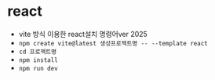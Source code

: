 # react
* vite 방식 이용한 react설치 명령어ver 2025
* `npm create vite@latest 생성프로젝트명 -- --template react`
* `cd 프로젝트명`
* `npm install`
* `npm run dev`